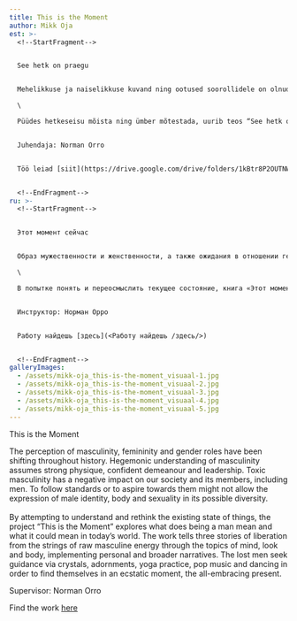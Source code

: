 ```yaml
---
title: This is the Moment
author: Mikk Oja
est: >-
  <!--StartFragment-->


  See hetk on praegu


  Mehelikkuse ja naiselikkuse kuvand ning ootused soorollidele on olnud läbi ajaloo pidevas teisenemises. Tavapärane arusaam maskuliinsusest eeldab mehelt tugevat füüsist, enesekindlat hoiakut ning juhtivat sotsiaalset positsiooni. Toksilisel maskuliinsusel on negatiivne mõju ühiskonnale ja selle liikmetele, kaasa arvatud meestele endile. Standardite järgimine või nende poole püüdlemine ei pruugi võimaldada mehe identiteedi, keha ning seksuaalsuse väljendust tema võimalikus mitmetahulisuses. \

  \

  Püüdes hetkeseisu mõista ning ümber mõtestada, uurib teos “See hetk on praegu”, mida meheks olemine nüüdisaegses maailmas tähendab ning mida see võiks tähendada. Töö jutustab vaimu, välimuse ning keha vaatepunktide kaudu kolm jõulise maskuliinsuse kammitsaist vabanemise lugu, rakendades nii isiklikke kui ka üldisemaid narratiive. Ennast kaotanud mehed võtavad appi kristallid, piduehted, jooga, popmuusika ja tantsimise ning leiavad ennast seekaudu ekstaatilises hetkes, kõikehõlmavas olevikus.


  Juhendaja: Norman Orro


  Töö leiad [siit](https://drive.google.com/drive/folders/1kBtr8P2OUTNW5B6lYjLGipitpM349u40?usp=sharing)


  <!--EndFragment-->
ru: >-
  <!--StartFragment-->


  Этот момент сейчас


  Образ мужественности и женственности, а также ожидания в отношении гендерных ролей на протяжении всей истории постоянно менялись. Традиционное понимание мужественности требует от человека крепкого телосложения, уверенного отношения и ведущей социальной позиции. Токсичная мужественность оказывает негативное влияние на общество и его членов, включая самих мужчин. Приверженность или стремление к соблюдению стандартов может не позволить выразить личность, тело и сексуальность человека в его или ее потенциальном разнообразии. \

  \

  В попытке понять и переосмыслить текущее состояние, книга «Этот момент сейчас» исследует, что значит быть человеком в современном мире и что оно может значить. Работа рассказывает три истории освобождения от власти могущественной мужественности через перспективы разума, внешности и тела, применяя как личные, так и более общие повествования. Мужчины, которые потеряли себя, прибегают к кристаллам, украшениям для вечеринок, йоге, поп-музыке и танцам, и, таким образом, оказываются в экстатическом моменте, являясь всеобъемлющим подарком.


  Инструктор: Норман Орро


  Работу найдешь [здесь](<Работу найдешь /здесь/>)


  <!--EndFragment-->
galleryImages:
  - /assets/mikk-oja_this-is-the-moment_visuaal-1.jpg
  - /assets/mikk-oja_this-is-the-moment_visuaal-2.jpg
  - /assets/mikk-oja_this-is-the-moment_visuaal-3.jpg
  - /assets/mikk-oja_this-is-the-moment_visuaal-4.jpg
  - /assets/mikk-oja_this-is-the-moment_visuaal-5.jpg
---
```

<!--StartFragment-->

This is the Moment

The perception of masculinity, femininity and gender roles have been shifting throughout history. Hegemonic understanding of masculinity assumes strong physique, confident demeanour and leadership. Toxic masculinity has a negative impact on our society and its members, including men. To follow standards or to aspire towards them might not allow the expression of male identity, body and sexuality in its possible diversity. \
\
By attempting to understand and rethink the existing state of things, the project “This is the Moment” explores what does being a man mean and what it could mean in today’s world. The work tells three stories of liberation from the strings of raw masculine energy through the topics of mind, look and body, implementing personal and broader narratives. The lost men seek guidance via crystals, adornments, yoga practice, pop music and dancing in order to find themselves in an ecstatic moment, the all-embracing present.

Supervisor: Norman Orro

Find the work [here](https://drive.google.com/drive/folders/1kBtr8P2OUTNW5B6lYjLGipitpM349u40?usp=sharing)

<!--EndFragment-->